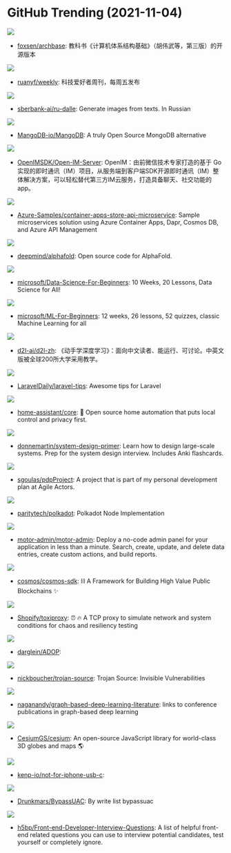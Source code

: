 # GitHub Trending (2021-11-04)

![](https://img.shields.io/badge/TeX-New%20141-green?style=flat-square&logo=appveyor)
- [foxsen/archbase](https://github.com/foxsen/archbase): 教科书《计算机体系结构基础》（胡伟武等，第三版）的开源版本

![](https://img.shields.io/badge/none-New%20134-green?style=flat-square&logo=appveyor)
- [ruanyf/weekly](https://github.com/ruanyf/weekly): 科技爱好者周刊，每周五发布

![](https://img.shields.io/badge/Jupyter%20Notebook-New%2098-green?style=flat-square&logo=appveyor)
- [sberbank-ai/ru-dalle](https://github.com/sberbank-ai/ru-dalle): Generate images from texts. In Russian

![](https://img.shields.io/badge/Go-New%20380-green?style=flat-square&logo=appveyor)
- [MangoDB-io/MangoDB](https://github.com/MangoDB-io/MangoDB): A truly Open Source MongoDB alternative

![](https://img.shields.io/badge/Go-New%20318-green?style=flat-square&logo=appveyor)
- [OpenIMSDK/Open-IM-Server](https://github.com/OpenIMSDK/Open-IM-Server): OpenIM：由前微信技术专家打造的基于 Go 实现的即时通讯（IM）项目，从服务端到客户端SDK开源即时通讯（IM）整体解决方案，可以轻松替代第三方IM云服务，打造具备聊天、社交功能的app。

![](https://img.shields.io/badge/Shell-New%2025-green?style=flat-square&logo=appveyor)
- [Azure-Samples/container-apps-store-api-microservice](https://github.com/Azure-Samples/container-apps-store-api-microservice): Sample microservices solution using Azure Container Apps, Dapr, Cosmos DB, and Azure API Management

![](https://img.shields.io/badge/Python-New%2035-green?style=flat-square&logo=appveyor)
- [deepmind/alphafold](https://github.com/deepmind/alphafold): Open source code for AlphaFold.

![](https://img.shields.io/badge/Jupyter%20Notebook-New%20385-green?style=flat-square&logo=appveyor)
- [microsoft/Data-Science-For-Beginners](https://github.com/microsoft/Data-Science-For-Beginners): 10 Weeks, 20 Lessons, Data Science for All!

![](https://img.shields.io/badge/Jupyter%20Notebook-New%20306-green?style=flat-square&logo=appveyor)
- [microsoft/ML-For-Beginners](https://github.com/microsoft/ML-For-Beginners): 12 weeks, 26 lessons, 52 quizzes, classic Machine Learning for all

![](https://img.shields.io/badge/Python-New%2091-green?style=flat-square&logo=appveyor)
- [d2l-ai/d2l-zh](https://github.com/d2l-ai/d2l-zh): 《动手学深度学习》：面向中文读者、能运行、可讨论。中英文版被全球200所大学采用教学。

![](https://img.shields.io/badge/none-New%2050-green?style=flat-square&logo=appveyor)
- [LaravelDaily/laravel-tips](https://github.com/LaravelDaily/laravel-tips): Awesome tips for Laravel

![](https://img.shields.io/badge/Python-New%20124-green?style=flat-square&logo=appveyor)
- [home-assistant/core](https://github.com/home-assistant/core): 🏡 Open source home automation that puts local control and privacy first.

![](https://img.shields.io/badge/Python-New%20325-green?style=flat-square&logo=appveyor)
- [donnemartin/system-design-primer](https://github.com/donnemartin/system-design-primer): Learn how to design large-scale systems. Prep for the system design interview. Includes Anki flashcards.

![](https://img.shields.io/badge/TypeScript-New%2032-green?style=flat-square&logo=appveyor)
- [sgoulas/pdpProject](https://github.com/sgoulas/pdpProject): A project that is part of my personal development plan at Agile Actors.

![](https://img.shields.io/badge/Rust-New%2010-green?style=flat-square&logo=appveyor)
- [paritytech/polkadot](https://github.com/paritytech/polkadot): Polkadot Node Implementation

![](https://img.shields.io/badge/Ruby-New%20112-green?style=flat-square&logo=appveyor)
- [motor-admin/motor-admin](https://github.com/motor-admin/motor-admin): Deploy a no-code admin panel for your application in less than a minute. Search, create, update, and delete data entries, create custom actions, and build reports.

![](https://img.shields.io/badge/Go-New%205-green?style=flat-square&logo=appveyor)
- [cosmos/cosmos-sdk](https://github.com/cosmos/cosmos-sdk): ⛓️ A Framework for Building High Value Public Blockchains ✨

![](https://img.shields.io/badge/Go-New%20189-green?style=flat-square&logo=appveyor)
- [Shopify/toxiproxy](https://github.com/Shopify/toxiproxy): ⏰ 🔥 A TCP proxy to simulate network and system conditions for chaos and resiliency testing

![](https://img.shields.io/badge/C%2B%2B-New%20112-green?style=flat-square&logo=appveyor)
- [darglein/ADOP](https://github.com/darglein/ADOP): 

![](https://img.shields.io/badge/SCSS-New%20163-green?style=flat-square&logo=appveyor)
- [nickboucher/trojan-source](https://github.com/nickboucher/trojan-source): Trojan Source: Invisible Vulnerabilities

![](https://img.shields.io/badge/Jupyter%20Notebook-New%208-green?style=flat-square&logo=appveyor)
- [naganandy/graph-based-deep-learning-literature](https://github.com/naganandy/graph-based-deep-learning-literature): links to conference publications in graph-based deep learning

![](https://img.shields.io/badge/JavaScript-New%203-green?style=flat-square&logo=appveyor)
- [CesiumGS/cesium](https://github.com/CesiumGS/cesium): An open-source JavaScript library for world-class 3D globes and maps 🌎

![](https://img.shields.io/badge/none-New%20126-green?style=flat-square&logo=appveyor)
- [kenp-io/not-for-iphone-usb-c](https://github.com/kenp-io/not-for-iphone-usb-c): 

![](https://img.shields.io/badge/none-New%2016-green?style=flat-square&logo=appveyor)
- [Drunkmars/BypassUAC](https://github.com/Drunkmars/BypassUAC): By write list bypassuac

![](https://img.shields.io/badge/Nunjucks-New%2039-green?style=flat-square&logo=appveyor)
- [h5bp/Front-end-Developer-Interview-Questions](https://github.com/h5bp/Front-end-Developer-Interview-Questions): A list of helpful front-end related questions you can use to interview potential candidates, test yourself or completely ignore.


